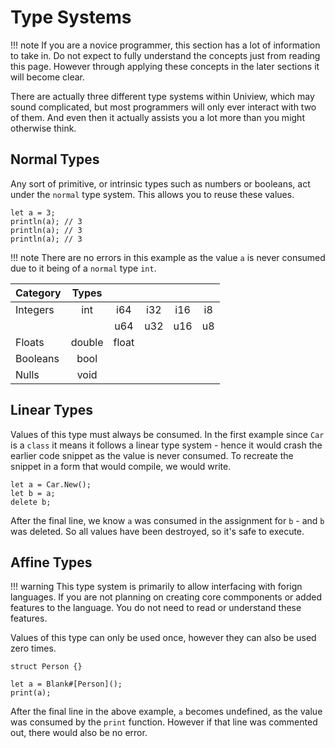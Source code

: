 # Type Systems

!!! note
	If you are a novice programmer, this section has a lot of information to take in.
	Do not expect to fully understand the concepts just from reading this page.
	However through applying these concepts in the later sections it will become clear.

There are actually three different type systems within Uniview, which may sound complicated, but most programmers will only ever interact with two of them.
And even then it actually assists you a lot more than you might otherwise think.


## Normal Types
Any sort of primitive, or intrinsic types such as numbers or booleans, act under the ``normal`` type system.
This allows you to reuse these values.
```uniview linenums="1"
let a = 3;
println(a); // 3
println(a); // 3
println(a); // 3
```

!!! note
	There are no errors in this example as the value ``a`` is never consumed due to it being of a ``normal`` type ``int``.

| Category | Types |  |  |  |  |
|:-|:-:|:-:|:-:|:-:|:-:|
| Integers | int | i64 | i32 | i16 | i8 |
| |  | u64 | u32 | u16 | u8 |
| Floats | double | float |
| Booleans | bool |
| Nulls | void |


## Linear Types
Values of this type must always be consumed.
In the first example since ``Car`` is a ``class`` it means it follows a linear type system - hence it would crash the earlier code snippet as the value is never consumed.
To recreate the snippet in a form that would compile, we would write.
```uniview
let a = Car.New();
let b = a;
delete b;
```

After the final line, we know ``a`` was consumed in the assignment for ``b`` - and ``b`` was deleted.
So all values have been destroyed, so it's safe to execute.


## Affine Types

!!! warning
	This type system is primarily to allow interfacing with forign languages.
	If you are not planning on creating core commponents or added features to the language.
	You do not need to read or understand these features.

Values of this type can only be used once, however they can also be used zero times.
```uniview hl_lines="4" linenums="1"
struct Person {}

let a = Blank#[Person]();
print(a);
```

After the final line in the above example, ``a`` becomes undefined, as the value was consumed by the ``print`` function.
However if that line was commented out, there would also be no error.